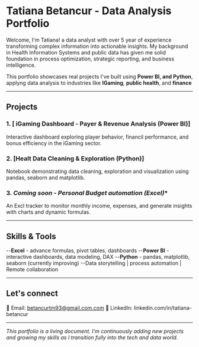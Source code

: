 # Tatiana Betancur - Data Analysis Portfolio

Welcome, I'm Tatiana! a data analyst with over 5 year of experience transforming complex information into actionable insights.
My background in Health Information Systems and public data has given me solid foundation in process optimization, strategic reporting, and business intelligence.

This portfolio showcases real projects I've built using **Power BI, and Python**, applyng data analysis to industries like **IGaming**, **public health**, and **finance**

---

## Projects

### 1. [ iGaming Dashboard - Payer & Revenue Analysis (Power BI)] 
Interactive dashboard exploring player behavior, financil performance, and bonus efficiency in the iGaming sector.

### 2. [Healt Data Cleaning & Exploration (Python)]
Notebook demonstrating data cleaning, exploration and visualization using pandas, seaborn and matplotlib.

### 3. **Coming soon* - Personal Budget automation (Excel)**
An Excl tracker to monitor monthly income, expenses, and generate insights with charts and dynamic formulas.

---

## Skills & Tools
--**Excel** - advance formulas, pivot tables, dashboards
--**Power BI** - interactive dashboards, data modeling, DAX 
--**Python** - pandas, matplotlib, seaborn (currently improving)
--Data storytelling | process automation | Remote   collaboration

---

## Let's connect
📧 Email: betancurtm93@gmail.com.com
🔗 LinkedIn: linkedin.com/in/tatiana-betancur

---
*This portfolio is a living document. I'm continuously adding new projects and growing my skills as I transition fully into the tech and data world.*
